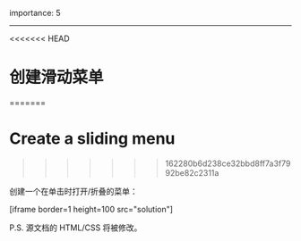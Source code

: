 importance: 5

---

<<<<<<< HEAD
# 创建滑动菜单
=======
# Create a sliding menu
>>>>>>> 162280b6d238ce32bbd8ff7a3f7992be82c2311a

创建一个在单击时打开/折叠的菜单：

[iframe border=1 height=100 src="solution"]

P.S. 源文档的 HTML/CSS 将被修改。
